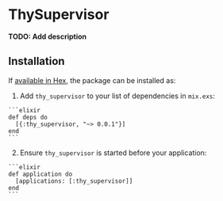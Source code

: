 # ThySupervisor

**TODO: Add description**

## Installation

If [available in Hex](https://hex.pm/docs/publish), the package can be installed as:

  1. Add `thy_supervisor` to your list of dependencies in `mix.exs`:

    ```elixir
    def deps do
      [{:thy_supervisor, "~> 0.0.1"}]
    end
    ```

  2. Ensure `thy_supervisor` is started before your application:

    ```elixir
    def application do
      [applications: [:thy_supervisor]]
    end
    ```

